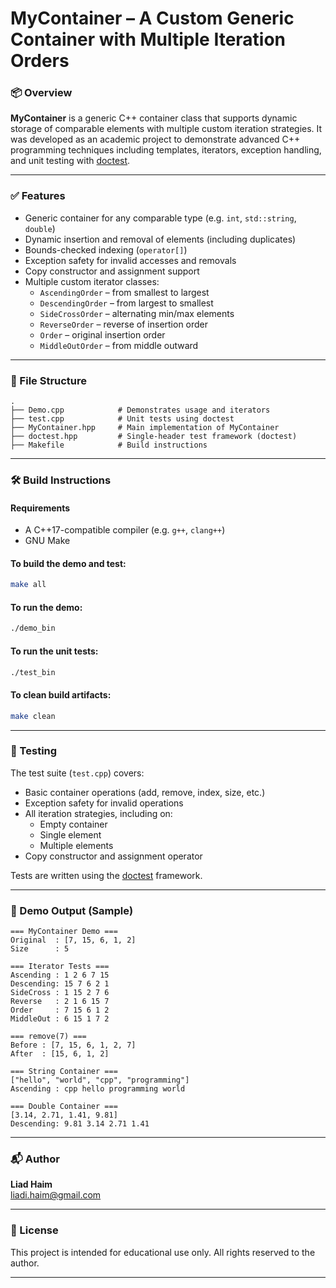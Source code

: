 # MyContainer – A Custom Generic Container with Multiple Iteration Orders

### 📦 Overview

**MyContainer** is a generic C++ container class that supports dynamic storage of comparable elements with multiple custom iteration strategies. It was developed as an academic project to demonstrate advanced C++ programming techniques including templates, iterators, exception handling, and unit testing with [doctest](https://github.com/doctest/doctest).

---

### ✅ Features

- Generic container for any comparable type (e.g. `int`, `std::string`, `double`)
- Dynamic insertion and removal of elements (including duplicates)
- Bounds-checked indexing (`operator[]`)
- Exception safety for invalid accesses and removals
- Copy constructor and assignment support
- Multiple custom iterator classes:
  - `AscendingOrder` – from smallest to largest
  - `DescendingOrder` – from largest to smallest
  - `SideCrossOrder` – alternating min/max elements
  - `ReverseOrder` – reverse of insertion order
  - `Order` – original insertion order
  - `MiddleOutOrder` – from middle outward

---

### 📁 File Structure

```
.
├── Demo.cpp            # Demonstrates usage and iterators
├── test.cpp            # Unit tests using doctest
├── MyContainer.hpp     # Main implementation of MyContainer
├── doctest.hpp         # Single-header test framework (doctest)
├── Makefile            # Build instructions
```

---

### 🛠️ Build Instructions

#### Requirements
- A C++17-compatible compiler (e.g. `g++`, `clang++`)
- GNU Make

#### To build the demo and test:
```bash
make all
```

#### To run the demo:
```bash
./demo_bin
```

#### To run the unit tests:
```bash
./test_bin
```

#### To clean build artifacts:
```bash
make clean
```

---

### 🧪 Testing

The test suite (`test.cpp`) covers:

- Basic container operations (add, remove, index, size, etc.)
- Exception safety for invalid operations
- All iteration strategies, including on:
  - Empty container
  - Single element
  - Multiple elements
- Copy constructor and assignment operator

Tests are written using the [doctest](https://github.com/doctest/doctest) framework.

---

### 📸 Demo Output (Sample)

```
=== MyContainer Demo ===
Original  : [7, 15, 6, 1, 2]
Size      : 5

=== Iterator Tests ===
Ascending : 1 2 6 7 15
Descending: 15 7 6 2 1
SideCross : 1 15 2 7 6
Reverse   : 2 1 6 15 7
Order     : 7 15 6 1 2
MiddleOut : 6 15 1 7 2

=== remove(7) ===
Before : [7, 15, 6, 1, 2, 7]
After  : [15, 6, 1, 2]

=== String Container ===
["hello", "world", "cpp", "programming"]
Ascending : cpp hello programming world

=== Double Container ===
[3.14, 2.71, 1.41, 9.81]
Descending: 9.81 3.14 2.71 1.41
```

---

### 📬 Author

**Liad Haim**  
liadi.haim@gmail.com

---

### 📄 License

This project is intended for educational use only. All rights reserved to the author.

---
``` 
